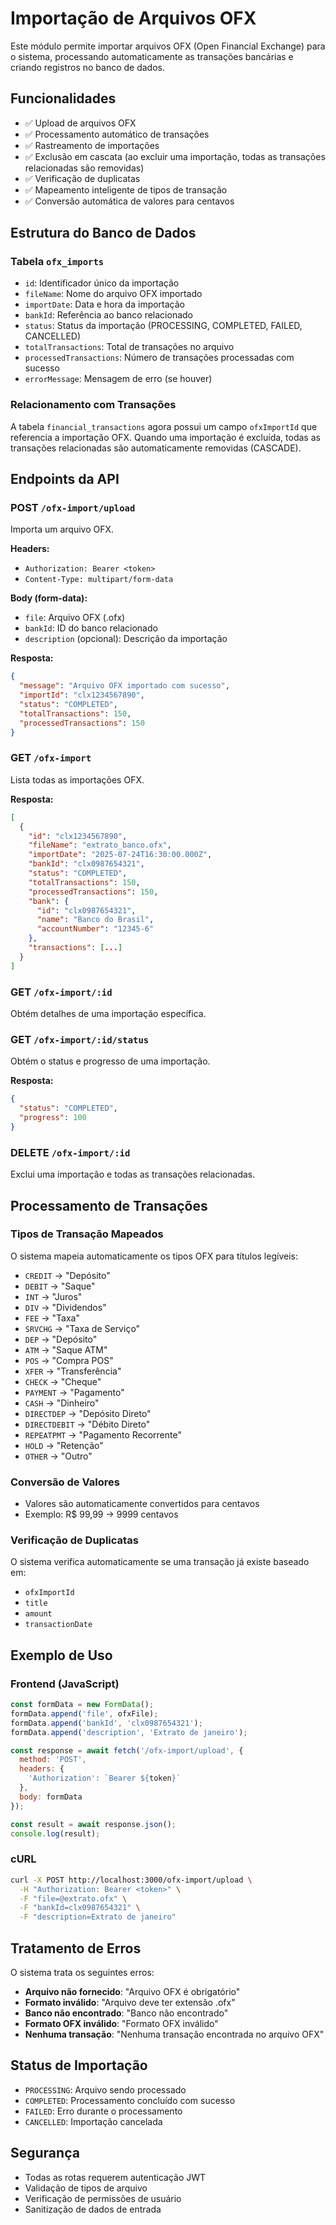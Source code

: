 # Importação de Arquivos OFX

Este módulo permite importar arquivos OFX (Open Financial Exchange) para o sistema, processando automaticamente as transações bancárias e criando registros no banco de dados.

## Funcionalidades

- ✅ Upload de arquivos OFX
- ✅ Processamento automático de transações
- ✅ Rastreamento de importações
- ✅ Exclusão em cascata (ao excluir uma importação, todas as transações relacionadas são removidas)
- ✅ Verificação de duplicatas
- ✅ Mapeamento inteligente de tipos de transação
- ✅ Conversão automática de valores para centavos

## Estrutura do Banco de Dados

### Tabela `ofx_imports`
- `id`: Identificador único da importação
- `fileName`: Nome do arquivo OFX importado
- `importDate`: Data e hora da importação
- `bankId`: Referência ao banco relacionado
- `status`: Status da importação (PROCESSING, COMPLETED, FAILED, CANCELLED)
- `totalTransactions`: Total de transações no arquivo
- `processedTransactions`: Número de transações processadas com sucesso
- `errorMessage`: Mensagem de erro (se houver)

### Relacionamento com Transações
A tabela `financial_transactions` agora possui um campo `ofxImportId` que referencia a importação OFX. Quando uma importação é excluída, todas as transações relacionadas são automaticamente removidas (CASCADE).

## Endpoints da API

### POST `/ofx-import/upload`
Importa um arquivo OFX.

**Headers:**
- `Authorization: Bearer <token>`
- `Content-Type: multipart/form-data`

**Body (form-data):**
- `file`: Arquivo OFX (.ofx)
- `bankId`: ID do banco relacionado
- `description` (opcional): Descrição da importação

**Resposta:**
```json
{
  "message": "Arquivo OFX importado com sucesso",
  "importId": "clx1234567890",
  "status": "COMPLETED",
  "totalTransactions": 150,
  "processedTransactions": 150
}
```

### GET `/ofx-import`
Lista todas as importações OFX.

**Resposta:**
```json
[
  {
    "id": "clx1234567890",
    "fileName": "extrato_banco.ofx",
    "importDate": "2025-07-24T16:30:00.000Z",
    "bankId": "clx0987654321",
    "status": "COMPLETED",
    "totalTransactions": 150,
    "processedTransactions": 150,
    "bank": {
      "id": "clx0987654321",
      "name": "Banco do Brasil",
      "accountNumber": "12345-6"
    },
    "transactions": [...]
  }
]
```

### GET `/ofx-import/:id`
Obtém detalhes de uma importação específica.

### GET `/ofx-import/:id/status`
Obtém o status e progresso de uma importação.

**Resposta:**
```json
{
  "status": "COMPLETED",
  "progress": 100
}
```

### DELETE `/ofx-import/:id`
Exclui uma importação e todas as transações relacionadas.

## Processamento de Transações

### Tipos de Transação Mapeados
O sistema mapeia automaticamente os tipos OFX para títulos legíveis:

- `CREDIT` → "Depósito"
- `DEBIT` → "Saque"
- `INT` → "Juros"
- `DIV` → "Dividendos"
- `FEE` → "Taxa"
- `SRVCHG` → "Taxa de Serviço"
- `DEP` → "Depósito"
- `ATM` → "Saque ATM"
- `POS` → "Compra POS"
- `XFER` → "Transferência"
- `CHECK` → "Cheque"
- `PAYMENT` → "Pagamento"
- `CASH` → "Dinheiro"
- `DIRECTDEP` → "Depósito Direto"
- `DIRECTDEBIT` → "Débito Direto"
- `REPEATPMT` → "Pagamento Recorrente"
- `HOLD` → "Retenção"
- `OTHER` → "Outro"

### Conversão de Valores
- Valores são automaticamente convertidos para centavos
- Exemplo: R$ 99,99 → 9999 centavos

### Verificação de Duplicatas
O sistema verifica automaticamente se uma transação já existe baseado em:
- `ofxImportId`
- `title`
- `amount`
- `transactionDate`

## Exemplo de Uso

### Frontend (JavaScript)
```javascript
const formData = new FormData();
formData.append('file', ofxFile);
formData.append('bankId', 'clx0987654321');
formData.append('description', 'Extrato de janeiro');

const response = await fetch('/ofx-import/upload', {
  method: 'POST',
  headers: {
    'Authorization': `Bearer ${token}`
  },
  body: formData
});

const result = await response.json();
console.log(result);
```

### cURL
```bash
curl -X POST http://localhost:3000/ofx-import/upload \
  -H "Authorization: Bearer <token>" \
  -F "file=@extrato.ofx" \
  -F "bankId=clx0987654321" \
  -F "description=Extrato de janeiro"
```

## Tratamento de Erros

O sistema trata os seguintes erros:

- **Arquivo não fornecido**: "Arquivo OFX é obrigatório"
- **Formato inválido**: "Arquivo deve ter extensão .ofx"
- **Banco não encontrado**: "Banco não encontrado"
- **Formato OFX inválido**: "Formato OFX inválido"
- **Nenhuma transação**: "Nenhuma transação encontrada no arquivo OFX"

## Status de Importação

- `PROCESSING`: Arquivo sendo processado
- `COMPLETED`: Processamento concluído com sucesso
- `FAILED`: Erro durante o processamento
- `CANCELLED`: Importação cancelada

## Segurança

- Todas as rotas requerem autenticação JWT
- Validação de tipos de arquivo
- Verificação de permissões de usuário
- Sanitização de dados de entrada 